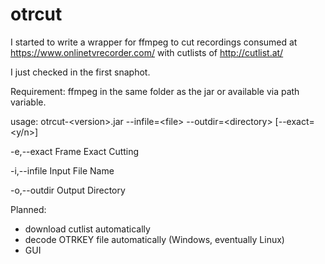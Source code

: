 # otrcut

I started to write a wrapper for ffmpeg to cut recordings consumed at https://www.onlinetvrecorder.com/ with cutlists of http://cutlist.at/

I just checked in the first snaphot. 


Requirement: ffmpeg in the same folder as the jar or available via path variable.

usage: otrcut-\<version\>.jar --infile=\<file\> --outdir=\<directory\> [--exact=\<y/n\>]

 -e,--exact <arg>    Frame Exact Cutting
 
 -i,--infile <arg>   Input File Name
 
 -o,--outdir <arg>   Output Directory


Planned:

- download cutlist automatically
- decode OTRKEY file automatically (Windows, eventually Linux)
- GUI
